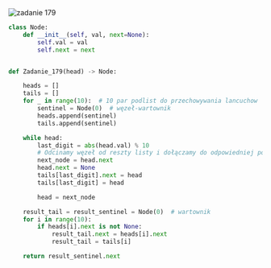 <picture>
  <source srcset="../../srt/zbior_zadan/179.png" media="(prefers-color-scheme: light)">
  <source srcset="../../srt/zbior_zadan/black_179.png" media="(prefers-color-scheme: dark)">
  <img src="../../srt/zbior_zadan/black_179.png" alt="zadanie 179">
</picture>

```python
class Node:
    def __init__(self, val, next=None):
        self.val = val
        self.next = next


def Zadanie_179(head) -> Node:

    heads = []
    tails = []
    for _ in range(10):  # 10 par podlist do przechowywania lancuchow
        sentinel = Node(0)  # węzeł-wartownik
        heads.append(sentinel)
        tails.append(sentinel)

    while head:
        last_digit = abs(head.val) % 10
        # Odcinamy węzeł od reszty listy i dołączamy do odpowiedniej podlisty
        next_node = head.next
        head.next = None
        tails[last_digit].next = head
        tails[last_digit] = head

        head = next_node

    result_tail = result_sentinel = Node(0)  # wartownik
    for i in range(10):
        if heads[i].next is not None:
            result_tail.next = heads[i].next
            result_tail = tails[i]

    return result_sentinel.next
```